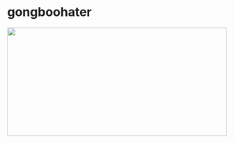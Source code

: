# gongboohater

<img src="https://user-images.githubusercontent.com/52994616/205823272-83466491-ebb1-499d-8b2a-b730eae24259.jpeg" width="100%" height="250"/>
